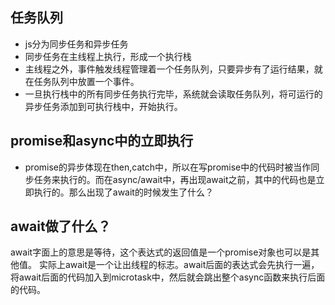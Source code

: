 ## 任务队列
- js分为同步任务和异步任务
- 同步任务在主线程上执行，形成一个执行栈
- 主线程之外，事件触发线程管理着一个任务队列，只要异步有了运行结果，就在任务队列中放置一个事件。
- 一旦执行栈中的所有同步任务执行完毕，系统就会读取任务队列，将可运行的异步任务添加到可执行栈中，开始执行。

## promise和async中的立即执行
- promise的异步体现在then,catch中，所以在写promise中的代码时被当作同步任务来执行的。而在async/await中，再出现await之前，其中的代码也是立即执行的。那么出现了await的时候发生了什么？

## await做了什么？
await字面上的意思是等待，这个表达式的返回值是一个promise对象也可以是其他值。
实际上await是一个让出线程的标志。await后面的表达式会先执行一遍，将await后面的代码加入到microtask中，然后就会跳出整个async函数来执行后面的代码。